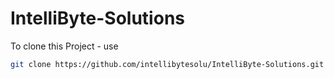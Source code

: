 # IntelliByte-Solutions

To clone this Project - use

```bash
git clone https://github.com/intellibytesolu/IntelliByte-Solutions.git
```
